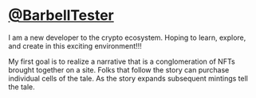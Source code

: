 # [@BarbellTester](https://twitter.com/barbelltester)

I am a new developer to the crypto ecosystem. Hoping to learn, explore, and create in this exciting environment!!!

My first goal is to realize a narrative that is a conglomeration of NFTs brought together on a site. Folks that follow the story can purchase individual cells of the tale. As the story expands subsequent mintings tell the tale.


<!---
barbelltesting/barbelltesting is a ✨ special ✨ repository because its `README.md` (this file) appears on your GitHub profile.
You can click the Preview link to take a look at your changes.
--->
